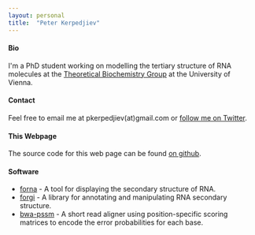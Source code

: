 ```yaml
---
layout: personal
title:  "Peter Kerpedjiev"
---
```


#### Bio ####

I'm a PhD student working on modelling the tertiary structure of RNA molecules at the [Theoretical Biochemistry Group](http://www.tbi.univie.ac.at) at the University of Vienna. 

#### Contact ####

Feel free to email me at pkerpedjiev(at)gmail.com or [follow me on Twitter](https://twitter.com/pkerpedjiev).


#### This Webpage ####

The source code for this web page can be found [on github](https://github.com/pkerpedjiev/emptypipes).



#### Software ####

* [forna](http://nibiru.tbi.univie.ac.at/forna) - A tool for displaying the secondary structure of RNA. 
* [forgi](http://www.tbi.univie.ac.at/~pkerp/forgi) - A library for annotating and manipulating RNA secondary structure.
* [bwa-pssm](http://bwa-pssm.binf.ku.dk/) - A short read aligner using position-specific scoring matrices to encode the error probabilities for each base.
